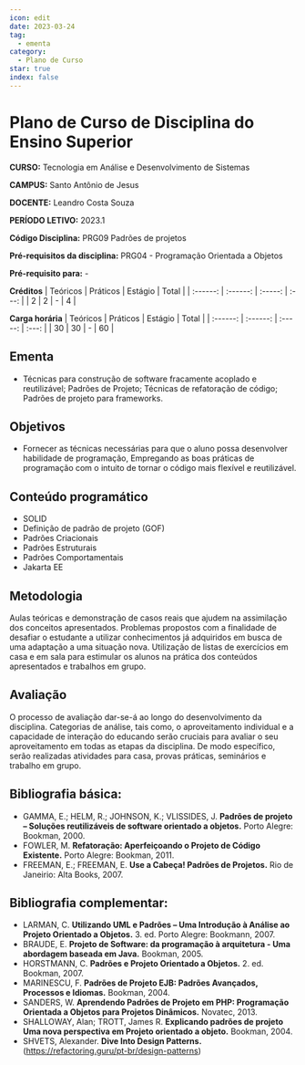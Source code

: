 ```yaml
---
icon: edit
date: 2023-03-24
tag:
  - ementa
category:
  - Plano de Curso
star: true
index: false
---
```


# Plano de Curso de Disciplina do Ensino Superior


**CURSO:** Tecnologia em Análise e Desenvolvimento de Sistemas

**CAMPUS:** Santo Antônio de Jesus

**DOCENTE:** Leandro Costa Souza

**PERÍODO LETIVO:** 2023.1

**Código Disciplina:** PRG09 Padrões de projetos 

**Pré-requisitos da disciplina:** PRG04 - Programação Orientada a Objetos 

**Pré-requisito para:** -

**Créditos**
| Teóricos | Práticos | Estágio | Total |
| :------: | :------: | :-----: | :---: |
|    2     |    2     |    -    |   4   |


**Carga horária**
| Teóricos | Práticos | Estágio | Total |
| :------: | :------: | :-----: | :---: |
|    30    |    30    |    -    |  60   |

## Ementa

- Técnicas para construção de software fracamente acoplado e reutilizável; Padrões de Projeto; Técnicas de refatoração de código; Padrões de projeto para frameworks.

## Objetivos
- Fornecer as técnicas necessárias para que o aluno possa desenvolver habilidade de programação, Empregando as boas práticas de programação com o intuito de tornar o código mais flexível e reutilizável.

## Conteúdo programático
- SOLID
- Definição de padrão de projeto (GOF)
- Padrões Criacionais
- Padrões Estruturais
- Padrões Comportamentais
- Jakarta EE

## Metodologia

Aulas teóricas e demonstração de casos reais que ajudem na assimilação dos conceitos apresentados. Problemas propostos com a finalidade de desafiar o estudante a utilizar conhecimentos já adquiridos em busca de uma adaptação a uma situação nova. Utilização de listas de exercícios em casa e em sala para estimular os alunos na prática dos conteúdos apresentados e trabalhos em grupo.

## Avaliação

O processo de avaliação dar-se-á ao longo do desenvolvimento da disciplina. Categorias de análise, tais como, o aproveitamento individual e a capacidade de interação do educando serão cruciais para avaliar o seu aproveitamento em todas as etapas da disciplina. De modo específico, serão realizadas atividades para casa, provas práticas, seminários e trabalho em grupo.


## Bibliografia básica:

- GAMMA, E.; HELM, R.; JOHNSON, K.; VLISSIDES, J. **Padrões de projeto – Soluções reutilizáveis de software orientado a objetos.** Porto Alegre: Bookman, 2000.
- FOWLER, M. **Refatoração: Aperfeiçoando o Projeto de Código Existente.** Porto Alegre: Bookman, 2011.
- FREEMAN, E.; FREEMAN, E.  **Use a Cabeça! Padrões de Projetos.**  Rio de Janeirio: Alta Books, 2007.

## Bibliografia complementar:
- LARMAN, C. **Utilizando UML e Padrões – Uma Introdução à Análise ao Projeto Orientado a Objetos.** 3. ed. Porto Alegre: Bookmann, 2007.
- BRAUDE, E. **Projeto de Software: da programação à arquitetura - Uma abordagem baseada em Java.** Bookman, 2005.
- HORSTMANN, C. **Padrões e Projeto Orientado a Objetos.** 2. ed. Bookman, 2007.
- MARINESCU, F. **Padrões de Projeto EJB: Padrões Avançados, Processos e Idiomas.**  Bookman, 2004.
- SANDERS, W. **Aprendendo Padrões de Projeto em PHP: Programação Orientada a Objetos para Projetos Dinâmicos.** Novatec, 2013.
- SHALLOWAY, Alan; TROTT, James R. **Explicando padrões de projeto Uma nova perspectiva em Projeto orientado a objeto.** Bookman, 2004.
- SHVETS, Alexander. **Dive Into Design Patterns.** (https://refactoring.guru/pt-br/design-patterns)

